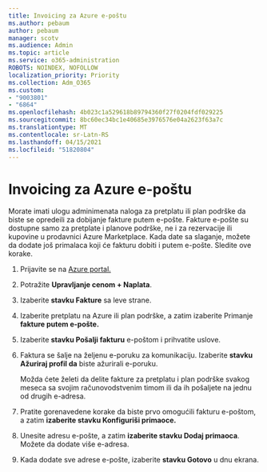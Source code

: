 ```yaml
---
title: Invoicing za Azure e-poštu
ms.author: pebaum
author: pebaum
manager: scotv
ms.audience: Admin
ms.topic: article
ms.service: o365-administration
ROBOTS: NOINDEX, NOFOLLOW
localization_priority: Priority
ms.collection: Adm_O365
ms.custom:
- "9003801"
- "6864"
ms.openlocfilehash: 4b023c1a529618b89794360f27f0204fdf029225
ms.sourcegitcommit: 8bc60ec34bc1e40685e3976576e04a2623f63a7c
ms.translationtype: MT
ms.contentlocale: sr-Latn-RS
ms.lasthandoff: 04/15/2021
ms.locfileid: "51820804"
---
```

# <a name="azure-email-invoicing"></a>Invoicing za Azure e-poštu

Morate imati ulogu adminimenata naloga za pretplatu ili plan podrške da biste se opredeili za dobijanje fakture putem e-pošte. Fakture e-pošte su dostupne samo za pretplate i planove podrške, ne i za rezervacije ili kupovine u prodavnici Azure Marketplace. Kada date sa slaganje, možete da dodate još primalaca koji će fakturu dobiti i putem e-pošte. Sledite ove korake.

1. Prijavite se na [Azure portal.](https://portal.azure.com/)
2. Potražite **Upravljanje cenom + Naplata**.
3. Izaberite **stavku Fakture** sa leve strane.
4. Izaberite pretplatu na Azure ili plan podrške, a zatim izaberite Primanje **fakture putem e-pošte.**
5. Izaberite **stavku Pošalji fakturu** e-poštom i prihvatite uslove.
6. Faktura se šalje na željenu e-poruku za komunikaciju. Izaberite **stavku Ažuriraj profil da** biste ažurirali e-poruku.  

    Možda ćete želeti da delite fakture za pretplatu i plan podrške svakog meseca sa svojim računovodstvenim timom ili da ih pošaljete na jednu od drugih e-adresa.  

7. Pratite gorenavedene korake da biste prvo omogućili fakturu e-poštom, a zatim  **izaberite stavku Konfiguriši primaoce.**
8. Unesite adresu e-pošte, a zatim **izaberite stavku Dodaj primaoca**. Možete da dodate više e-adresa.
9. Kada dodate sve adrese e-pošte, izaberite **stavku Gotovo** u dnu ekrana.
